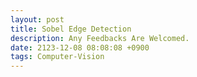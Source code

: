 ```yaml
---
layout: post
title: Sobel Edge Detection
description: Any Feedbacks Are Welcomed.
date: 2123-12-08 08:08:08 +0900
tags: Computer-Vision
---
```


